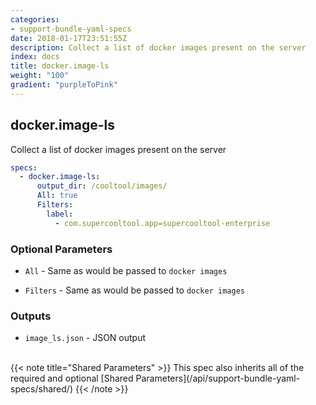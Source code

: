 ```yaml
---
categories:
- support-bundle-yaml-specs
date: 2018-01-17T23:51:55Z
description: Collect a list of docker images present on the server
index: docs
title: docker.image-ls
weight: "100"
gradient: "purpleToPink"
---
```


## docker.image-ls

Collect a list of docker images present on the server


```yaml
specs:
  - docker.image-ls:
      output_dir: /cooltool/images/
      All: true
      Filters:
        label:
          - com.supercooltool.app=supercooltool-enterprise
```


### Optional Parameters


- `All` - Same as would be passed to `docker images`


- `Filters` - Same as would be passed to `docker images`



### Outputs

    
- `image_ls.json` - JSON output


<br>
{{< note title="Shared Parameters" >}}
This spec also inherits all of the required and optional [Shared Parameters](/api/support-bundle-yaml-specs/shared/)
{{< /note >}}

    